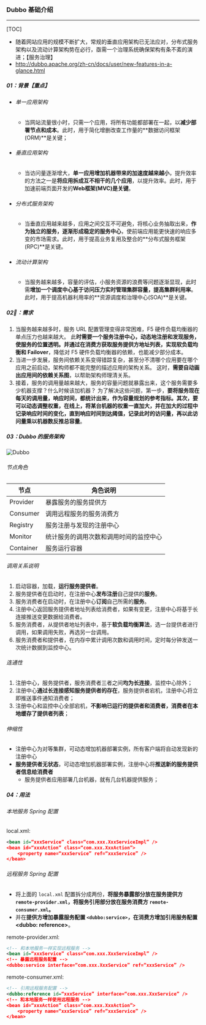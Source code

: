 ### Dubbo 基础介绍

------

[TOC]

- 随着网站应用的规模不断扩大，常规的垂直应用架构已无法应对，分布式服务架构以及流动计算架构势在必行，亟需一个治理系统确保架构有条不紊的演进；【服务治理】
- http://dubbo.apache.org/zh-cn/docs/user/new-features-in-a-glance.html

##### 01：背景【重点】

- ###### 单一应用架构

  - 当网站流量很小时，只需一个应用，将所有功能都部署在一起，以**减少部署节点和成本**。此时，用于简化增删改查工作量的**数据访问框架(ORM)**是关键；

- ###### 垂直应用架构

  - 当访问量逐渐增大，**单一应用增加机器带来的加速度越来越小**，提升效率的方法之一是**将应用拆成互不相干的几个应用**，以提升效率。此时，用于加速前端页面开发的**Web框架(MVC)是关键**。

- ###### 分布式服务架构

  - 当垂直应用越来越多，应用之间交互不可避免，将核心业务抽取出来，**作为独立的服务，逐渐形成稳定的服务中心**，使前端应用能更快速的响应多变的市场需求。此时，用于提高业务复用及整合的**分布式服务框架(RPC)**是关键。

- ###### 流动计算架构

  - 当服务越来越多，容量的评估，小服务资源的浪费等问题逐渐显现，此时需**增加一个调度中心基于访问压力实时管理集群容量，提高集群利用率**。此时，用于提高机器利用率的**资源调度和治理中心(SOA)**是关键。 

##### 02：需求

1. 当服务越来越多时，服务 URL 配置管理变得非常困难，F5 硬件负载均衡器的单点压力也越来越大。 此**时需要一个服务注册中心，动态地注册和发现服务，使服务的位置透明。并通过在消费方获取服务提供方地址列表，实现软负载均衡和 Failover**，降低对 F5 硬件负载均衡器的依赖，也能减少部分成本。
2. 当进一步发展，服务间依赖关系变得错踪复杂，甚至分不清哪个应用要在哪个应用之前启动，架构师都不能完整的描述应用的架构关系。 这时，**需要自动画出应用间的依赖关系图**，以帮助架构师理清关系。
3. 接着，服务的调用量越来越大，服务的容量问题就暴露出来，这个服务需要多少机器支撑？什么时候该加机器？ 为了解决这些问题，第一步，**要将服务现在每天的调用量，响应时间，都统计出来，作为容量规划的参考指标。其次，要可以动态调整权重，在线上，将某台机器的权重一直加大，并在加大的过程中记录响应时间的变化，直到响应时间到达阈值，记录此时的访问量，再以此访问量乘以机器数反推总容量**。

##### 03：Dubbo 的服务架构

![Dubbo](file:///Users/likang/Code/Git/Middleware/Dubbo/photos/Dubbo.png?lastModify=1599722814)

###### 节点角色

| 节点      | 角色说明                               |
| --------- | -------------------------------------- |
| Provider  | 暴露服务的服务提供方                   |
| Consumer  | 调用远程服务的服务消费方               |
| Registry  | 服务注册与发现的注册中心               |
| Monitor   | 统计服务的调用次数和调用时间的监控中心 |
| Container | 服务运行容器                           |

###### 调用关系说明

1. 启动容器，加载，**运行服务提供者**。
2. 服务提供者在启动时，在注册中心**发布注册**自己提供的**服务**。
3. 服务消费者在启动时，在注册中心**订阅**自己所需的**服务**。
4. 注册中心返回服务提供者地址列表给消费者，如果有变更，注册中心将基于长连接推送变更数据给消费者。
5. 服务消费者，从提供者地址列表中，基于**软负载均衡算法**，选一台提供者进行调用，如果调用失败，再选另一台调用。
6. 服务消费者和提供者，在内存中累计调用次数和调用时间，定时每分钟发送一次统计数据到监控中心。

###### 连通性

1. 注册中心，服务提供者，服务消费者三者之间**均为长连接**，监控中心除外；
2. 注册中心**通过长连接感知服务提供者的存在**，服务提供者宕机，注册中心将立即推送事件通知消费者；
3. 注册中心和监控中心全部宕机，**不影响已运行的提供者和消费者，消费者在本地缓存了提供者列表**；

###### 伸缩性

- 注册中心为对等集群，可动态增加机器部署实例，所有客户端将自动发现新的注册中心
- **服务提供者无状态**，可动态增加机器部署实例，注册中心将**推送新的服务提供者信息给消费者**
  - 服务提供者应用部署几台机器，就有几台机器提供服务；

##### 04：用法

###### 本地服务 Spring 配置

local.xml:

```xml
<bean id=“xxxService” class=“com.xxx.XxxServiceImpl” />
<bean id=“xxxAction” class=“com.xxx.XxxAction”>
    <property name=“xxxService” ref=“xxxService” />
</bean>
```

###### 远程服务 Spring 配置

- 将上面的 `local.xml` 配置拆分成两份，**将服务暴露部分放在服务提供方 `remote-provider.xml`，将服务引用部分放在服务消费方 `remote-consumer.xml`。**
- 并在**提供方增加暴露服务配置 `<dubbo:service>`，在消费方增加引用服务配置 <dubbo: reference>**。

remote-provider.xml:

```xml
<!-- 和本地服务一样实现远程服务 -->
<bean id=“xxxService” class=“com.xxx.XxxServiceImpl” /> 
<!-- 暴露远程服务配置 -->
<dubbo:service interface=“com.xxx.XxxService” ref=“xxxService” /> 
```

remote-consumer.xml:

```xml
<!-- 引用远程服务配置 -->
<dubbo:reference id=“xxxService” interface=“com.xxx.XxxService” />
<!-- 和本地服务一样使用远程服务 -->
<bean id=“xxxAction” class=“com.xxx.XxxAction”> 
    <property name=“xxxService” ref=“xxxService” />
</bean>
```